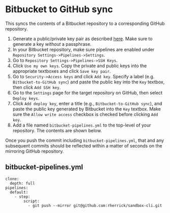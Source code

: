 # Bitbucket to GitHub sync

This syncs the contents of a Bitbucket repository to a corresponding GitHub repository.

1. Generate a public/private key pair as described [here](https://docs.github.com/en/authentication/connecting-to-github-with-ssh/generating-a-new-ssh-key-and-adding-it-to-the-ssh-agent). Make sure to generate a key _without_ a passphrase.
2. In your Bitbucket repository, make sure pipelines are enabled under `Repository Settings->Pipelines->Settings`.
3. Go to `Repository Settings->Pipelines->SSH Keys`.
4. Click `Use my own keys`. Copy the private and public keys into the appropriate textboxes and click `Save key pair`.
5. Go to `Security->Access keys` and click `Add key`. Specify a label (e.g. `Bitbucket-to-GitHub sync`) and paste the public key into the `Key` textbox, then click `Add SSH key`.
6. Go to the `Settings` page for the target repository on GitHub, then select `Deploy keys`.
7. Click `Add deploy key`, enter a title (e.g., `Bitbucket-to-GitHub sync`), and paste the public key generated by Bitbucket into the `Key` textbox. Make sure the `Allow write access` checkbox is checked before clicking `Add key`.
8. Add a file named `bitbucket-pipelines.yml` to the top-level of your repository. The contents are shown below.

Once you push the commit including `bitbucket-pipelines.yml`, that and any subsequent commits should be reflected within a matter of seconds on the mirroring GitHub repository.

## bitbucket-pipelines.yml

```
clone:
  depth: full
pipelines:
  default:
    - step:
        script:
          - git push --mirror git@github.com:rherrick/sandbox-cli.git
```
